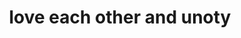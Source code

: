 ---
pid: llp607
title: love each other and unoty
location_transcription: 
coordinates: "[-75.163470279499, 39.955311511484]"
zipcode: '19120'
gen_neighborhood: North Philadelphia
neighborhood: Logan,Olney
outside_phl: 
age: '11'
age_range: 6-13
instagram: 
image_file_name: llp_607.jpg
proposal_transcription: love each other - picture of world
topic: Globalism,Love
topic_summary: 0, 0
type: Mural
keywords_other: 
credit: Heaven Gre
image_labels: 
twitter: 
facebook: 
permalink: "/monuments/llp607/"
layout: item-page
---